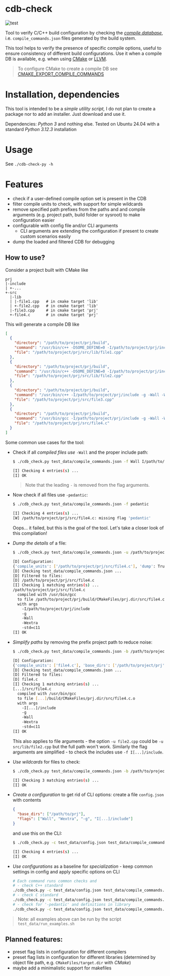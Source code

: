 cdb-check
===

![test](https://github.com/baltth/cdb-check/actions/workflows/main.yml/badge.svg)

Tool to verify C/C++ build configuration by checking the
_[compile database](https://clang.llvm.org/docs/JSONCompilationDatabase.html)_,
i.e. `compile_commands.json` files generated by the build system.

This tool helps to verify the presence of specific compile options,
useful to ensure consistency of different build configurations.
Use it when a compile DB is available, e.g. when using
[CMake](https://cmake.org) or [LLVM](https://clang.llvm.org).

> To configure CMake to create a compile DB see
> [CMAKE_EXPORT_COMPILE_COMMANDS](https://cmake.org/cmake/help/latest/variable/CMAKE_EXPORT_COMPILE_COMMANDS.html)

# Installation, dependencies

This tool is intended to be a _simple utility script,_ I do not plan to create
a package nor to add an installer. Just download and use it.

Dependencies: _Python 3_ and nothing else. Tested on Ubuntu 24.04 with
a standard _Python 3.12.3_ installation

# Usage

See `./cdb-check-py -h`

# Features

- check if a user-defined compile option set is present in the CDB
- filter compile units to check, with support for simple wildcards
- remove specified path prefixes from the paths and and compile arguments
  (e.g. project path, build folder or sysroot) to make configuration easier
- configurable with config file and/or CLI arguments
  - CLI arguments are extending the configuration if present
    to create custom scenarios easily
- dump the loaded and filtered CDB for debugging

## How to use?

Consider a project built with CMake like
```
prj
|-include
| +-...
+-src
  |-lib
  | |-file1.cpp   # in cmake target 'lib'
  | +-file2.cpp   # in cmake target 'lib'
  |-file3.cpp     # in cmake target 'prj'
  +-file4.c       # in cmake target 'prj'
```
This will generate a compile DB like
```json
[
  {
    "directory": "/path/to/project/prj/build",
    "command": "/usr/bin/c++ -DSOME_DEFINE=0 -I/path/to/project/prj/include -g -Wall -Wextra -pedantic -std=c++11 -o CMakeFiles/lib.dir/src/lib/file1.cpp.o -c /path/to/project/prj/src/lib/file1.cpp",
    "file": "/path/to/project/prj/src/lib/file1.cpp"
  },
  {
    "directory": "/path/to/project/prj/build",
    "command": "/usr/bin/c++ -DSOME_DEFINE=0 -I/path/to/project/prj/include -g -Wall -Wextra -std=c++11 -o CMakeFiles/lib.dir/src/lib/file2.cpp.o -c /path/to/project/prj/src/lib/file2.cpp",
    "file": "/path/to/project/prj/src/lib/file2.cpp"
  },
  {
    "directory": "/path/to/project/prj/build",
    "command": "/usr/bin/c++ -I/path/to/project/prj/include -g -Wall -Wextra -pedantic -std=c++11 -o CMakeFiles/prj.dir/src/file3.cpp.o -c /path/to/project/prj/src/file3.cpp",
    "file": "/path/to/project/prj/src/file3.cpp"
  },
  {
    "directory": "/path/to/project/prj/build",
    "command": "/usr/bin/gcc -I/path/to/project/prj/include -g -Wall -Wextra -pedantic -std=c11 -o CMakeFiles/prj.dir/src/file4.c.o -c /path/to/project/prj/src/file4.c",
    "file": "/path/to/project/prj/src/file4.c"
  }
]
```

Some common use cases for the tool:

- Check if all _compiled files use_ `-Wall` and the proper include path:
  ```sh
  $ ./cdb_check.py test_data/compile_commands.json -f Wall I/path/to/project/prj/include

  [I] Checking 4 entries(s) ...
  [I] OK
  ```
  > Note that the leading `-` is removed from the flag arguments.

- Now check if all files use `-pedantic`:
  ```sh
  $ ./cdb_check.py test_data/compile_commands.json -f pedantic

  [I] Checking 4 entries(s) ...
  [W] /path/to/project/prj/src/file4.c: missing flag 'pedantic'
  ```
  Oops... it failed, but this is the goal of the tool.
  Let's take a closer look of this compilation!

- _Dump the details_ of a file:
  ```sh
  $ ./cdb_check.py test_data/compile_commands.json -u /path/to/project/prj/src/file4.c -d

  [D] Configuration:
  {'compile_units': ['/path/to/project/prj/src/file4.c'], 'dump': True, 'verbose':  True, 'flags': [], 'base_dirs': []}
  [D] Checking test_data/compile_commands.json ...
  [D] Filtered to files:
  [D] /path/to/project/prj/src/file4.c
  [I] Checking 1 matching entries(s) ...
  /path/to/project/prj/src/file4.c
    compiled with /usr/bin/gcc
    to file /path/to/project/prj/build/CMakeFiles/prj.dir/src/file4.c.o
    with args
      -I/path/to/project/prj/include
      -g
      -Wall
      -Wextra
      -std=c11
  [I] OK
  ```

- _Simplify paths_ by removing the prefix project path to reduce noise:
  ```sh
  $ ./cdb_check.py test_data/compile_commands.json -b /path/to/project/prj -u file4.c -d

  [D] Configuration:
  {'compile_units': ['file4.c'], 'base_dirs': ['/path/to/project/prj'], 'dump': True,   'verbose': True, 'flags': []}
  [D] Checking test_data/compile_commands.json ...
  [D] Filtered to files:
  [D] file4.c
  [I] Checking 1 matching entries(s) ...
  [...]/src/file4.c
    compiled with /usr/bin/gcc
    to file [...]/build/CMakeFiles/prj.dir/src/file4.c.o
    with args
      -I[...]/include
      -g
      -Wall
      -Wextra
      -std=c11
  [I] OK
  ```
  This also applies to file arguments - the option `-u file2.cpp`
  could be `-u src/lib/file2.cpp` but the full path won't work.
  Similarly the flag arguments are simplified - to check the includes
  use `-f I[...]/include`.

- _Use wildcards_ for files to check:
  ```sh
  $ ./cdb_check.py test_data/compile_commands.json -b /path/to/project/prj -u '*.cpp' -f pedantic Wall Wextra

  [I] Checking 3 matching entries(s) ...
  [I] OK
  ```

- _Create a configuration_ to get rid of CLI options:
  create a file `config.json` with contents
  ```json
  {
    "base_dirs": ["/path/to/prj"],
    "flags": ["Wall", "Wextra", "-g", "I[...]/include"]
  }
  ```
  and use this on the CLI:
  ```sh
  $ ./cdb_check.py -c test_data/config.json test_data/compile_commands.json

  [I] Checking 4 entries(s) ...
  [I] OK
  ```

- _Use configurations_ as a baseline for _specialization_ - keep
  common settings in config and apply specific options on CLI
  ```sh
  # Each command runs common checks and
  # - check C++ standard
  ./cdb_check.py -c test_data/config.json test_data/compile_commands.json -u '*.cpp' -f std=c++11
  # - check C standard
  ./cdb_check.py -c test_data/config.json test_data/compile_commands.json -u '*.c' -f std=c11
  # - check for '-pedantic' and definitions in library
  ./cdb_check.py -c test_data/config.json test_data/compile_commands.json -u 'src/lib/*' -f pedantic DSOME_DEFINE=0
  ```

> Note: all examples above can be run by the script `test_data/run_examples.sh`

## Planned features:

- preset flag lists in configuration for different compilers
- preset flag lists in configuration for different libraries
  (determined by object file path, e.g. `CMakeFiles/target.dir` with _CMake_)
- maybe add a minimalistic support for makefiles

